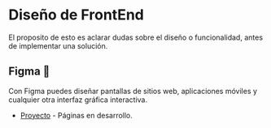 # Diseño de FrontEnd

El proposito de esto es aclarar dudas sobre el diseño o funcionalidad, antes de implementar una solución.

## Figma 🚀

Con Figma puedes diseñar pantallas de sitios web, aplicaciones móviles y cualquier otra interfaz gráfica interactiva.

* [Proyecto](https://www.figma.com/file/dag8BI8vM18870T6w165HA/ANALISIS-Y-DIESE%C3%91O-1?node-id=0%3A1) - Páginas en desarrollo.
